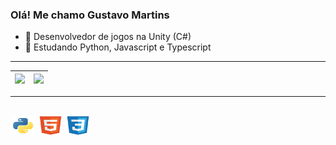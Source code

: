 ### Olá! Me chamo Gustavo Martins

- 🔭 Desenvolvedor de jogos na Unity (C#)
- 🌱 Estudando Python, Javascript e Typescript

</div>

___

| <img height="180px" src="https://github-readme-stats.vercel.app/api?username=devGustavoMartins&theme=dark&show_icons=true" /> | <img height="180px" src="https://github-readme-stats.vercel.app/api/top-langs/?username=devGustavoMartins&langs_count=6&theme=dark&layout=compact" /> |
|:---:|:---:|

___

<div style="display: inline_block"><br>
  <img align="center" alt="Rafa-Python" height="30" width="40" src="https://raw.githubusercontent.com/devicons/devicon/master/icons/python/python-original.svg">
  <img align="center" alt="Rafa-HTML" height="30" width="40" src="https://raw.githubusercontent.com/devicons/devicon/master/icons/html5/html5-original.svg">
  <img align="center" alt="Rafa-CSS" height="30" width="40" src="https://raw.githubusercontent.com/devicons/devicon/master/icons/css3/css3-original.svg">
  <!--
  <img align="center" alt="Rafa-Csharp" height="30" width="40" src="https://raw.githubusercontent.com/devicons/devicon/master/icons/csharp/csharp-original.svg">
  <img align="center" alt="Rafa-Js" height="30" width="40" src="https://raw.githubusercontent.com/devicons/devicon/master/icons/javascript/javascript-plain.svg">
  <img align="center" alt="Rafa-Ts" height="30" width="40" src="https://raw.githubusercontent.com/devicons/devicon/master/icons/typescript/typescript-plain.svg">
  -->
</div>
